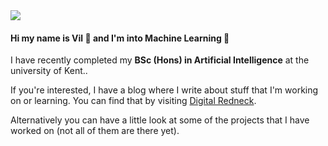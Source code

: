 <img src="https://digitalredneck.co.uk/linkedin_topper.jpeg" />

<h4>Hi my name is Vil 👋 and I'm into Machine Learning 🤖</h4>

I have recently completed my <strong>BSc (Hons) in Artificial Intelligence</strong> at the university of Kent..

If you're interested, I have a blog where I write about stuff that I'm working on or learning. You can find that by visiting <a href="https://digitalredneck.co.uk" target="_blank">Digital Redneck</a>.

Alternatively you can have a little look at some of the projects that I have worked on (not all of them are there yet).